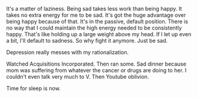 It's a matter of laziness. Being sad takes less work than being happy. It takes no extra energy for me to be sad. It's got the huge advantage over being happy because of that. It's in the passive, default position. There is no way that I could maintain the high energy needed to be consistently happy. That's like holding up a large weight above my head. If I let up even a bit, I'll default to sadness. So why fight it anymore. Just be sad.

Depression really messes with my rationalization.

Watched Acquisitions Incorporated. Then ran some. Sad dinner because mom was suffering from whatever the cancer or drugs are doing to her. I couldn't even talk very much to V. Then Youtube oblivion.

Time for sleep is now.
